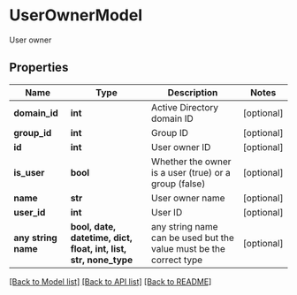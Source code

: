 # UserOwnerModel

User owner

## Properties
Name | Type | Description | Notes
------------ | ------------- | ------------- | -------------
**domain_id** | **int** | Active Directory domain ID | [optional] 
**group_id** | **int** | Group ID | [optional] 
**id** | **int** | User owner ID | [optional] 
**is_user** | **bool** | Whether the owner is a user (true) or a group (false) | [optional] 
**name** | **str** | User owner name | [optional] 
**user_id** | **int** | User ID | [optional] 
**any string name** | **bool, date, datetime, dict, float, int, list, str, none_type** | any string name can be used but the value must be the correct type | [optional]

[[Back to Model list]](../README.md#documentation-for-models) [[Back to API list]](../README.md#documentation-for-api-endpoints) [[Back to README]](../README.md)


